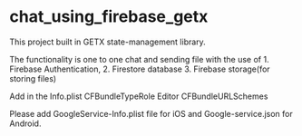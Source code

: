 # chat_using_firebase_getx

This project built in GETX state-management library.

The functionality is one to one chat and sending file with the use of 
    1. Firebase Authentication, 
    2. Firestore database 
    3. Firebase storage(for storing files)

Add in the Info.plist 
<array>
        <dict>
            <key>CFBundleTypeRole</key>
            <string>Editor</string>
            <key>CFBundleURLSchemes</key>
            <array>
                <!-- TODO Replace this value: -->
                <!-- Copied from GoogleService-Info.plist key REVERSED_CLIENT_ID -->
                <string></string>
            </array>
        </dict>
    </array>

Please add GoogleService-Info.plist file for iOS and Google-service.json for Android. 


